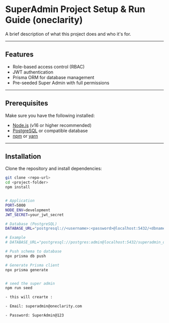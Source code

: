 # SuperAdmin Project Setup & Run Guide (oneclarity)

A brief description of what this project does and who it's for.

---

## Features

- Role-based access control (RBAC)
- JWT authentication
- Prisma ORM for database management
- Pre-seeded Super Admin with full permissions

---

## Prerequisites

Make sure you have the following installed:

- [Node.js](https://nodejs.org/) (v16 or higher recommended)
- [PostgreSQL](https://www.postgresql.org/) or compatible database
- [npm](https://www.npmjs.com/) or [yarn](https://yarnpkg.com/)

---

## Installation

Clone the repository and install dependencies:

```bash
git clone <repo-url>
cd <project-folder>
npm install


# Application
PORT=5000
NODE_ENV=development
JWT_SECRET=your_jwt_secret

# Database (PostgreSQL)
DATABASE_URL="postgresql://<username>:<password>@localhost:5432/<dbname>?schema=public"

# Example
# DATABASE_URL="postgresql://postgres:admin@localhost:5432/superadmin_db?schema=public"

# Push schema to database
npx prisma db push

# Generate Prisma client
npx prisma generate


# seed the super admin
npm run seed

- this will crearte :

- Email: superadmin@oneclarity.com

- Password: SuperAdmin@123

```
